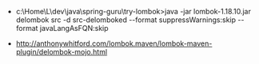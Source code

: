 
* c:\Home\L\dev\java\spring-guru\try-lombok>java -jar lombok-1.18.10.jar delombok src -d src-delomboked --format suppressWarnings:skip --format javaLangAsFQN:skip

* http://anthonywhitford.com/lombok.maven/lombok-maven-plugin/delombok-mojo.html